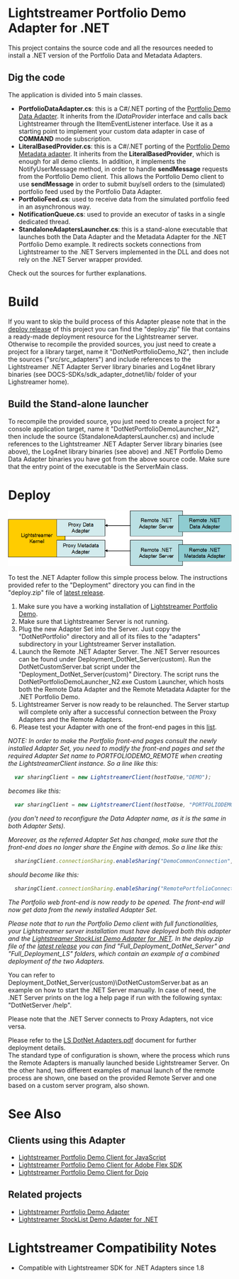 # Lightstreamer Portfolio Demo Adapter for .NET #

This project contains the source code and all the resources needed to install a .NET version of the Portfolio Data and Metadata Adapters.

## Dig the code ##
The application is divided into 5 main classes.

* <b>PortfolioDataAdapter.cs</b>: this is a C#/.NET porting of the [Portfolio Demo Data Adapter](https://github.com/Weswit/Lightstreamer-example-Portfolio-adapter-java). It inherits from the <i>IDataProvider</i> interface and calls back Lightstreamer through the IItemEventListener interface. Use it as a starting point to implement your custom data adapter in case of <b>COMMAND</b> mode subscription.<br>
* <b>LiteralBasedProvider.cs</b>: this is a C#/.NET porting of the [Portfolio Demo Metadata adapter](https://github.com/Weswit/Lightstreamer-example-Portfolio-adapter-java). It inherits from the <b>LiteralBasedProvider</b>, which is enough for all demo clients. In addition, it implements the NotifyUserMessage method, in order to handle <b>sendMessage</b> requests from the Portfolio Demo client. This allows the Portfolio Demo client to use <b>sendMessage</b> in order to submit buy/sell orders to the (simulated) portfolio feed used by the Portfolio Data Adapter.<br>
* <b>PortfolioFeed.cs</b>: used to receive data from the simulated portfolio feed in an asynchronous way.
* <b>NotificationQueue.cs</b>: used to provide an executor of tasks in a single dedicated thread.<br>
* <b>StandaloneAdaptersLauncher.cs</b>: this is a stand-alone executable that launches both the Data Adapter and the Metadata Adapter for the .NET Portfolio Demo example. It redirects sockets connections from Lightstreamer to the .NET Servers implemented in the DLL and does not rely on the .NET Server wrapper provided.<br>

Check out the sources for further explanations.

# Build #

If you want to skip the build process of this Adapter please note that in the [deploy release](https://github.com/Weswit/Lightstreamer-example-Portfolio-adapter-dotnet/releases) of this project you can find the "deploy.zip" file that contains a ready-made deployment resource for the Lightstreamer server.<br>
Otherwise to recompile the provided sources, you just need to create a project for a library target, name it "DotNetPortfolioDemo_N2", then include the sources ("src/src_adapters") and include references to the Lightstreamer .NET Adapter Server library binaries and Log4net library binaries (see DOCS-SDKs/sdk_adapter_dotnet/lib/ folder of your Lighstreamer home).<br>

## Build the Stand-alone launcher ##
To recompile the provided source, you just need to create a project for a console application target, name it "DotNetPortfolioDemoLauncher_N2", then include the source (StandaloneAdaptersLauncher.cs) and include references to the Lightstreamer .NET Adapter Server library binaries (see above), the Log4net library binaries (see
above) and .NET Portfolio Demo Data Adapter binaries you have got from the above source code. Make sure that the entry point of the executable is the ServerMain class.

# Deploy #

![General Architecture](generalarchitecture.png)

To test the .NET Adapter follow this simple process below.
The instructions provided refer to the "Deployment" directory you can find in the "deploy.zip" file of [latest release](https://github.com/Weswit/Lightstreamer-example-Portfolio-adapter-dotnet/releases).

1. Make sure you have a working installation of [Lightstreamer Portfolio Demo](https://github.com/Weswit/Lightstreamer-example-Portfolio-client-javascript).
2. Make sure that Lightstreamer Server is not running.
3. Plug the new Adapter Set into the Server. Just copy the "DotNetPortfolio" directory and all of its files to the "adapters" subdirectory in your Lightstreamer Server installation.<br>
4. Launch the Remote .NET Adapter Server. The .NET Server resources can be found under Deployment_DotNet_Server(custom). Run the DotNetCustomServer.bat script under the "Deployment_DotNet_Server(custom)" Directory. The script runs the DotNetPortfolioDemoLauncher_N2.exe Custom Launcher, which hosts both the Remote Data Adapter and the Remote Metadata Adapter for the .NET Portfolio Demo.
5. Lightstreamer Server is now ready to be relaunched. The Server startup will complete only after a successful connection between the Proxy Adapters and the Remote Adapters.
6. Please test your Adapter with one of the front-end pages in this [list](https://github.com/Weswit/Lightstreamer-example-Portfolio-adapter-dotnet#clients-using-this-adapter).

<i>NOTE: In order to make the Portfolio front-end pages consult the newly installed Adapter Set, you need to modify the front-end pages and set the required Adapter Set name to PORTFOLIODEMO_REMOTE when creating the LightstreamerClient instance.
So a line like this:
```js
  var sharingClient = new LightstreamerClient(hostToUse,"DEMO");
```
becomes like this:
```js
  var sharingClient = new LightstreamerClient(hostToUse, "PORTFOLIODEMO_REMOTE");
```
(you don't need to reconfigure the Data Adapter name, as it is the same in both Adapter Sets).

Moreover, as the referred Adapter Set has changed, make sure that the front-end does no longer share the Engine with demos.
So a line like this:
```js
  sharingClient.connectionSharing.enableSharing("DemoCommonConnection","ls/","SHARE_SESSION", true);
```
should become like this:
```js
  sharingClient.connectionSharing.enableSharing("RemotePortfolioConnection","ls/","SHARE_SESSION", true);
```
The Portfolio web front-end is now ready to be opened. The front-end will now get data from the newly installed Adapter Set.</i>

<i>Please note that to run the Portfolio Demo client with full functionalities, your Lightstreamer server installation must have deployed both this adapter and the [Lightstreamer StockList Demo Adapter for .NET](https://github.com/Weswit/Lightstreamer-example-StockList-adapter-dotnet). In the deploy.zip  file of the [latest release](https://github.com/Weswit/Lightstreamer-example-Portfolio-adapter-dotnet/releases) you can find "Full_Deployment_DotNet_Server" and "Full_Deployment_LS" folders, which contain an example of a combined deployment of the two Adapters.</i>

You can refer to Deployment_DotNet_Server(custom)\DotNetCustomServer.bat as an example on how to start the .NET Server manually.
In case of need, the .NET Server prints on the log a help page if run with the following syntax: "DotNetServer /help".

Please note that the .NET Server connects to Proxy Adapters, not vice versa.

Please refer to the [LS DotNet Adapters.pdf](http://www.lightstreamer.com/latest/Lightstreamer_Allegro-Presto-Vivace_5_1_Colosseo/Lightstreamer/DOCS-SDKs/sdk_adapter_dotnet/doc/DotNet%20Adapters.pdf) document for further deployment details.<br>
The standard type of configuration is shown, where the process which runs the Remote Adapters is manually launched beside Lightstreamer Server.
On the other hand, two different examples of manual launch of the remote process are shown, one based on the provided Remote Server and one based on a custom server program, also shown.
  
# See Also #

## Clients using this Adapter ##
* [Lightstreamer Portfolio Demo Client for JavaScript](https://github.com/Weswit/Lightstreamer-example-Portfolio-client-javascript)
* [Lightstreamer Portfolio Demo Client for Adobe Flex SDK](https://github.com/Weswit/Lightstreamer-example-Portfolio-client-flex)
* [Lightstreamer Portfolio Demo Client for Dojo](https://github.com/Weswit/Lightstreamer-example-Portfolio-client-dojo)

## Related projects ##
* [Lightstreamer Portfolio Demo Adapter](https://github.com/Weswit/Lightstreamer-example-Portfolio-adapter-java)
* [Lightstreamer StockList Demo Adapter for .NET](https://github.com/Weswit/Lightstreamer-example-StockList-adapter-dotnet)

# Lightstreamer Compatibility Notes #

- Compatible with Lightstreamer SDK for .NET Adapters since 1.8